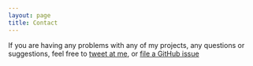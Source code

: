 ```yaml
---
layout: page
title: Contact
---
```


If you are having any problems with any of my projects, any questions or suggestions, feel free to [tweet at me](https://twitter.com/intent/tweet?text=%40aarengee), or [file a GitHub issue](https://github.com/aarengee/aarengee.github.io/issues/new)
